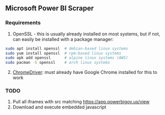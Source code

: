 ## Microsoft Power BI Scraper

### Requirements

1. OpenSSL - this is usually already installed on most systems, but if not, can
   easily be installed with a package manager:
```bash
sudo apt install openssl  # debian-based linux systems
sudo yum install openssl  # rpm-based linux systems
sudo apk add openssl      # alpine linux systems (AWS)
sudo pacman -S openssl    # arch linux systems
```
2. [ChromeDriver](https://sites.google.com/a/chromium.org/chromedriver/downloads):
must already have Google Chrome installed for this to work

### TODO
1. Pull all iframes with src matching https://app.powerbigov.us/view
1. Download and execute embedded javascript
